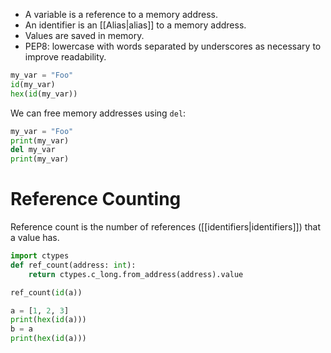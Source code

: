 - A variable is a reference to a memory address.
- An identifier is an [[Alias|alias]] to a memory address.
- Values are saved in memory.
- PEP8: lowercase with words separated by underscores as necessary to improve readability.

```Python
my_var = "Foo"
id(my_var)
hex(id(my_var))
```

We can free memory addresses using `del`:
```Python
my_var = "Foo"
print(my_var)
del my_var
print(my_var)
```

# Reference Counting

Reference count is the number of references ([[identifiers|identifiers]]) that a value has.

```python
import ctypes
def ref_count(address: int):
	return ctypes.c_long.from_address(address).value

ref_count(id(a))

a = [1, 2, 3]
print(hex(id(a)))
b = a
print(hex(id(a)))


```
